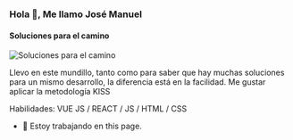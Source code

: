 ### Hola 👋, Me llamo José Manuel
#### Soluciones para el camino
![Soluciones para el camino](https://arturssmirnovs.github.io/github-profile-readme-generator/images/banner.png)

Llevo en este mundillo, tanto como para saber que hay muchas soluciones para un mismo desarrollo, la diferencia está en la facilidad. Me gustar aplicar la metodología KISS

Habilidades: VUE JS / REACT / JS / HTML / CSS

- 🔭 Estoy trabajando en this page. 

<!--
**JoseMorenoPuertas/JoseMorenoPuertas** is a ✨ _special_ ✨ repository because its `README.md` (this file) appears on your GitHub profile.

Here are some ideas to get you started:

- 🔭 I’m currently working on ...
- 🌱 I’m currently learning ...
- 👯 I’m looking to collaborate on ...
- 🤔 I’m looking for help with ...
- 💬 Ask me about ...
- 📫 How to reach me: ...
- 😄 Pronouns: ...
- ⚡ Fun fact: ...
-->
